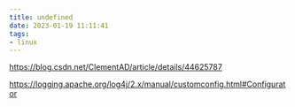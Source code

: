 ```yaml
---
title: undefined
date: 2023-01-19 11:11:41
tags:
- linux
---
```


https://blog.csdn.net/ClementAD/article/details/44625787

https://logging.apache.org/log4j/2.x/manual/customconfig.html#Configurator

